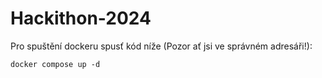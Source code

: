 # Hackithon-2024


Pro spuštění dockeru spusť kód níže (Pozor ať jsi ve správném adresáři!):
```
docker compose up -d
```
